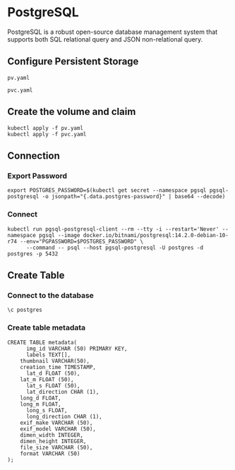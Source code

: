 # PostgreSQL
PostgreSQL is a robust open-source database management system that supports both SQL relational query and JSON non-relational query.

## Configure Persistent Storage
```
pv.yaml
```
```
pvc.yaml
```
## Create the volume and claim
```
kubectl apply -f pv.yaml
kubectl apply -f pvc.yaml
```
##  Connection
### Export Password
```
export POSTGRES_PASSWORD=$(kubectl get secret --namespace pgsql pgsql-postgresql -o jsonpath="{.data.postgres-password}" | base64 --decode)
```
### Connect
```
kubectl run pgsql-postgresql-client --rm --tty -i --restart='Never' --namespace pgsql --image docker.io/bitnami/postgresql:14.2.0-debian-10-r74 --env="PGPASSWORD=$POSTGRES_PASSWORD" \
      --command -- psql --host pgsql-postgresql -U postgres -d postgres -p 5432
```
## Create Table
### Connect to the database
```
\c postgres
```
### Create table metadata
```
CREATE TABLE metadata(
      img_id VARCHAR (50) PRIMARY KEY,
      labels TEXT[],
  	thumbnail VARCHAR(50),
  	creation_time TIMESTAMP,
      lat_d FLOAT (50),
   	lat_m FLOAT (50),
      lat_s FLOAT (50),
      lat_direction CHAR (1),
  	long_d FLOAT,
   	long_m FLOAT,
      long_s FLOAT,
      long_direction CHAR (1),
  	exif_make VARCHAR (50),
  	exif_model VARCHAR (50),
  	dimen_width INTEGER,
  	dimen_height INTEGER,
  	file_size VARCHAR (50), 
  	format VARCHAR (50) 
);
```
